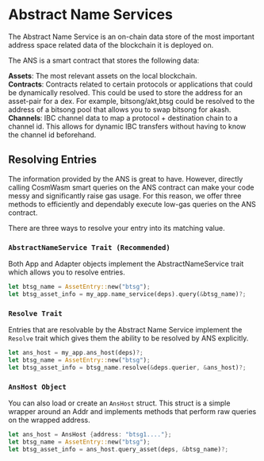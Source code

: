# Abstract Name Services 

The Abstract Name Service is an on-chain data store of the most important address space related data of the blockchain it is deployed on. 

The ANS is a smart contract that stores the following data:

**Assets**: The most relevant assets on the local blockchain.\
**Contracts**: Contracts related to certain protocols or applications that could be dynamically resolved. This could be used to store the address for an asset-pair for a dex. For example, bitsong/akt,btsg could be resolved to the address of a bitsong pool that allows you to swap bitsong for akash.\
**Channels**: IBC channel data to map a protocol + destination chain to a channel id. This allows for dynamic IBC transfers without having to know the channel id beforehand.

## Resolving Entries

The information provided by the ANS is great to have. However, directly calling CosmWasm smart queries on the ANS contract can make your code messy and significantly raise gas usage. For this reason, we offer three methods to efficiently and dependably execute low-gas queries on the ANS contract.



There are three ways to resolve your entry into its matching value.


### `AbstractNameService Trait (Recommended)`
Both App and Adapter objects implement the AbstractNameService trait which allows you to resolve entries.

```rs
let btsg_name = AssetEntry::new("btsg");
let btsg_asset_info = my_app.name_service(deps).query(&btsg_name)?;
```
### `Resolve Trait`
Entries that are resolvable by the Abstract Name Service implement the `Resolve` trait which gives them the ability to be resolved by ANS explicitly.
```rs
let ans_host = my_app.ans_host(deps)?;
let btsg_name = AssetEntry::new("btsg");
let btsg_asset_info = btsg_name.resolve(&deps.querier, &ans_host)?;
```

### `AnsHost Object`
You can also load or create an `AnsHost` struct. This struct is a simple wrapper around an Addr and implements methods that perform raw queries on the wrapped address.
```rs
let ans_host = AnsHost {address: "btsg1...."};
let btsg_name = AssetEntry::new("btsg");
let btsg_asset_info = ans_host.query_asset(deps, &btsg_name)?;
```